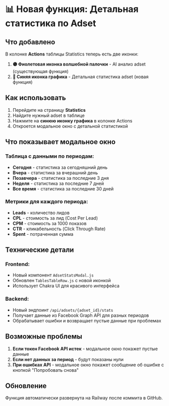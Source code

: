 # 📊 Новая функция: Детальная статистика по Adset

## Что добавлено

В колонке **Actions** таблицы Statistics теперь есть две иконки:

1. **🟣 Фиолетовая иконка волшебной палочки** - AI анализ adset (существующая функция)
2. **🔵 Синяя иконка графика** - Детальная статистика adset (новая функция)

## Как использовать

1. Перейдите на страницу **Statistics**
2. Найдите нужный adset в таблице
3. Нажмите на **синюю иконку графика** в колонке Actions
4. Откроется модальное окно с детальной статистикой

## Что показывает модальное окно

### Таблица с данными по периодам:
- **Сегодня** - статистика за сегодняшний день
- **Вчера** - статистика за вчерашний день  
- **Позавчера** - статистика за последние 3 дня
- **Неделя** - статистика за последние 7 дней
- **Все время** - статистика за последние 30 дней

### Метрики для каждого периода:
- **Leads** - количество лидов
- **CPL** - стоимость за лид (Cost Per Lead)
- **CPM** - стоимость за 1000 показов
- **CTR** - кликабельность (Click Through Rate)
- **Spent** - потраченная сумма

## Технические детали

### Frontend:
- Новый компонент `AdsetStatsModal.js`
- Обновлен `TablesTableRow.js` с новой иконкой
- Использует Chakra UI для красивого интерфейса

### Backend:
- Новый эндпоинт `/api/adsets/{adset_id}/stats`
- Получает данные из Facebook Graph API для разных периодов
- Обрабатывает ошибки и возвращает пустые данные при проблемах

## Возможные проблемы

1. **Если токен Facebook API истек** - модальное окно покажет пустые данные
2. **Если нет данных за период** - будут показаны нули
3. **При ошибках API** - модальное окно покажет сообщение об ошибке с кнопкой "Попробовать снова"

## Обновление

Функция автоматически развернута на Railway после коммита в GitHub.
